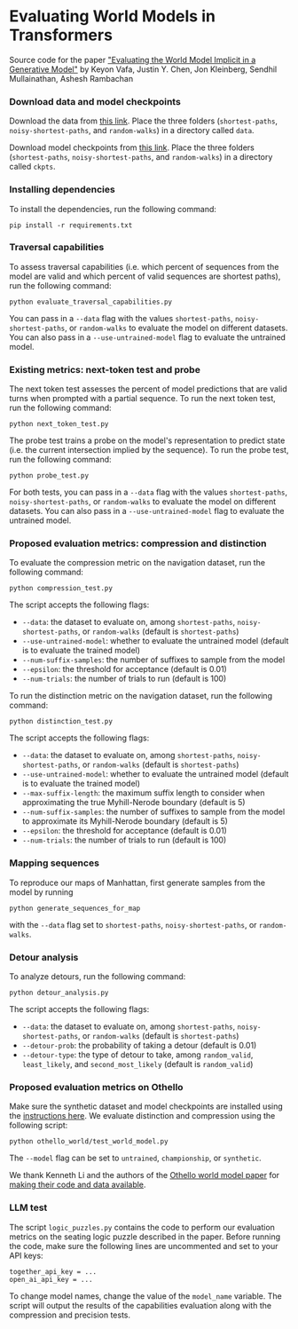 # Evaluating World Models in Transformers
Source code for the paper ["Evaluating the World Model Implicit in a Generative Model"](https://arxiv.org/abs/2406.03689) by Keyon Vafa, Justin Y. Chen, Jon Kleinberg, Sendhil Mullainathan, Ashesh Rambachan

### Download data and model checkpoints
Download the data from [this link](https://drive.google.com/drive/folders/1crGsllw1Ha_6dYkswSQW9kddxmel0D4a?usp=share_link). Place the three folders (`shortest-paths`, `noisy-shortest-paths`, and `random-walks`) in a directory called `data`.

Download model checkpoints from [this link](https://drive.google.com/drive/folders/14Vn1jwi5tZ3K6193-brCZnRBp6SUAcWu?usp=share_link). Place the three folders (`shortest-paths`, `noisy-shortest-paths`, and `random-walks`) in a directory called `ckpts`.

### Installing dependencies
To install the dependencies, run the following command:
```
pip install -r requirements.txt
```

### Traversal capabilities

To assess traversal capabilities (i.e. which percent of sequences from the model are valid and which percent of valid sequences are shortest paths), run the following command:
```
python evaluate_traversal_capabilities.py
```
You can pass in a `--data` flag with the values `shortest-paths`, `noisy-shortest-paths`, or `random-walks` to evaluate the model on different datasets. You can also pass in a `--use-untrained-model` flag to evaluate the untrained model.



### Existing metrics: next-token test and probe

The next token test assesses the percent of model predictions that are valid turns when prompted with a partial sequence. To run the next token test, run the following command:
```
python next_token_test.py
```

The probe test trains a probe on the model's representation to predict state (i.e. the current intersection implied by the sequence). To run the probe test, run the following command:
```
python probe_test.py
```

For both tests, you can pass in a `--data` flag with the values `shortest-paths`, `noisy-shortest-paths`, or `random-walks` to evaluate the model on different datasets. You can also pass in a `--use-untrained-model` flag to evaluate the untrained model.

### Proposed evaluation metrics: compression and distinction
To evaluate the compression metric on the navigation dataset, run the following command:
```
python compression_test.py
```
The script accepts the following flags:  
* `--data`: the dataset to evaluate on, among `shortest-paths`, `noisy-shortest-paths`, or `random-walks` (default is `shortest-paths`)
* `--use-untrained-model`: whether to evaluate the untrained model (default is to evaluate the trained model)
* `--num-suffix-samples`: the number of suffixes to sample from the model
* `--epsilon`: the threshold for acceptance (default is 0.01)
* `--num-trials`: the number of trials to run (default is 100)

To run the distinction metric on the navigation dataset, run the following command:
```
python distinction_test.py
```
The script accepts the following flags:
* `--data`: the dataset to evaluate on, among `shortest-paths`, `noisy-shortest-paths`, or `random-walks` (default is `shortest-paths`)
* `--use-untrained-model`: whether to evaluate the untrained model (default is to evaluate the trained model)
* `--max-suffix-length`: the maximum suffix length to consider when approximating the true Myhill-Nerode boundary (default is 5)
* `--num-suffix-samples`: the number of suffixes to sample from the model to approximate its Myhill-Nerode boundary (default is 5)
* `--epsilon`: the threshold for acceptance (default is 0.01)
* `--num-trials`: the number of trials to run (default is 100)

### Mapping sequences
To reproduce our maps of Manhattan, first generate samples from the model by running
```
python generate_sequences_for_map
```
with the `--data` flag set to `shortest-paths`, `noisy-shortest-paths`, or `random-walks`. 



### Detour analysis
To analyze detours, run the following command:
```
python detour_analysis.py
```
The script accepts the following flags:
* `--data`: the dataset to evaluate on, among `shortest-paths`, `noisy-shortest-paths`, or `random-walks` (default is `shortest-paths`)
* `--detour-prob`: the probability of taking a detour (default is 0.01)
* `--detour-type`: the type of detour to take, among `random_valid`, `least_likely`, and `second_most_likely` (default is `random_valid`)

### Proposed evaluation metrics on Othello
Make sure the synthetic dataset and model checkpoints are installed using the [instructions here](https://github.com/likenneth/othello_world). We evaluate distinction and compression using the following script:
```
python othello_world/test_world_model.py
```
The `--model` flag can be set to `untrained`, `championship`, or `synthetic`.

We thank Kenneth Li and the authors of the [Othello world model paper](https://arxiv.org/abs/2210.13382) for [making their code and data available](https://github.com/likenneth/othello_world).

### LLM test
The script `logic_puzzles.py` contains the code to perform our evaluation metrics on the seating logic puzzle described in the paper. Before running the code, make sure the following lines are uncommented and set to your API keys:

```
together_api_key = ...
open_ai_api_key = ...
```

To change model names, change the value of the `model_name` variable. The script will output the results of the capabilities evaluation along with the compression and precision tests.

